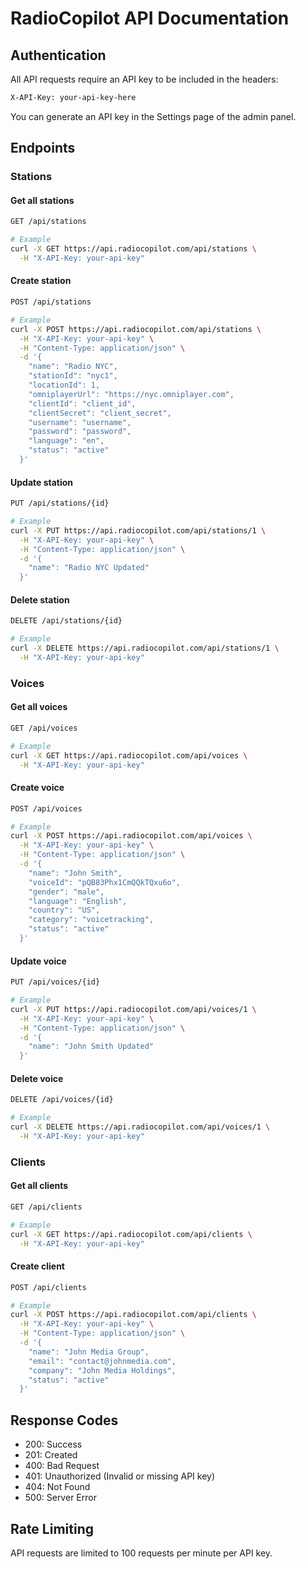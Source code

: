# RadioCopilot API Documentation

## Authentication

All API requests require an API key to be included in the headers:

```bash
X-API-Key: your-api-key-here
```

You can generate an API key in the Settings page of the admin panel.

## Endpoints

### Stations

#### Get all stations
```bash
GET /api/stations

# Example
curl -X GET https://api.radiocopilot.com/api/stations \
  -H "X-API-Key: your-api-key"
```

#### Create station
```bash
POST /api/stations

# Example
curl -X POST https://api.radiocopilot.com/api/stations \
  -H "X-API-Key: your-api-key" \
  -H "Content-Type: application/json" \
  -d '{
    "name": "Radio NYC",
    "stationId": "nyc1",
    "locationId": 1,
    "omniplayerUrl": "https://nyc.omniplayer.com",
    "clientId": "client_id",
    "clientSecret": "client_secret",
    "username": "username",
    "password": "password",
    "language": "en",
    "status": "active"
  }'
```

#### Update station
```bash
PUT /api/stations/{id}

# Example
curl -X PUT https://api.radiocopilot.com/api/stations/1 \
  -H "X-API-Key: your-api-key" \
  -H "Content-Type: application/json" \
  -d '{
    "name": "Radio NYC Updated"
  }'
```

#### Delete station
```bash
DELETE /api/stations/{id}

# Example
curl -X DELETE https://api.radiocopilot.com/api/stations/1 \
  -H "X-API-Key: your-api-key"
```

### Voices

#### Get all voices
```bash
GET /api/voices

# Example
curl -X GET https://api.radiocopilot.com/api/voices \
  -H "X-API-Key: your-api-key"
```

#### Create voice
```bash
POST /api/voices

# Example
curl -X POST https://api.radiocopilot.com/api/voices \
  -H "X-API-Key: your-api-key" \
  -H "Content-Type: application/json" \
  -d '{
    "name": "John Smith",
    "voiceId": "pQB83Phx1CmQQkTQxu6o",
    "gender": "male",
    "language": "English",
    "country": "US",
    "category": "voicetracking",
    "status": "active"
  }'
```

#### Update voice
```bash
PUT /api/voices/{id}

# Example
curl -X PUT https://api.radiocopilot.com/api/voices/1 \
  -H "X-API-Key: your-api-key" \
  -H "Content-Type: application/json" \
  -d '{
    "name": "John Smith Updated"
  }'
```

#### Delete voice
```bash
DELETE /api/voices/{id}

# Example
curl -X DELETE https://api.radiocopilot.com/api/voices/1 \
  -H "X-API-Key: your-api-key"
```

### Clients

#### Get all clients
```bash
GET /api/clients

# Example
curl -X GET https://api.radiocopilot.com/api/clients \
  -H "X-API-Key: your-api-key"
```

#### Create client
```bash
POST /api/clients

# Example
curl -X POST https://api.radiocopilot.com/api/clients \
  -H "X-API-Key: your-api-key" \
  -H "Content-Type: application/json" \
  -d '{
    "name": "John Media Group",
    "email": "contact@johnmedia.com",
    "company": "John Media Holdings",
    "status": "active"
  }'
```

## Response Codes

- 200: Success
- 201: Created
- 400: Bad Request
- 401: Unauthorized (Invalid or missing API key)
- 404: Not Found
- 500: Server Error

## Rate Limiting

API requests are limited to 100 requests per minute per API key. 